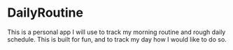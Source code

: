 # DailyRoutine
This is a personal app I will use to track my morning routine and rough daily schedule. This is built for fun, and to track my day how I would like to do so.
